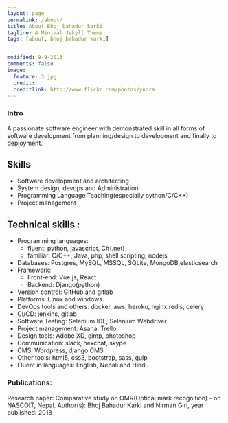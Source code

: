 ```yaml
---
layout: page
permalink: /about/
title: About Bhoj bahadur karki
tagline: A Minimal Jekyll Theme
tags: [about, bhoj bahadur karki]


modified: 9-9-2013
comments: false
image:
  feature: 3.jpg
  credit: 
  creditlink: http://www.flickr.com/photos/yndra
---
```


### Intro
A passionate software engineer with demonstrated skill in all forms of software development from planning/design to development and finally to deployment.



## Skills 
- Software development and architecting   
- System design, devops and Administration
- Programming Language Teaching(especially python/C/C++)  
- Project management    

## Technical skills :
- Programming languages​:
  - fluent: ​python, javascript, C#(.net)
  - familiar: C/C++, ​Java, php, shell scripting, nodejs
- Databases: ​Postgres, MySQL, MSSQL, SQLite, MongoDB,elasticsearch
- Framework:
  - Front-end: ​Vue.js, React
  - Backend: ​Django(python)
-  Version control: ​GitHub and gitlab​   
-  Platforms: ​Linux and windows​
-  DevOps tools and others: docker, aws, heroku, nginx,redis, celery​ 
-  CI/CD: ​jenkins, gitlab​
-  Software Testing: Selenium IDE, Selenium Webdriver
-  Project management: ​Asana, Trello​ 
-  Design tools:​ Adobe XD, gimp, photoshop​
-  Communication:​ slack, hexchat, skype​ 
-  CMS: ​Wordpress, django CMS​
-  Other tools: ​html5, css3, bootstrap, sass, gulp​ 
-  Fluent in languages:​ English, Nepali and Hindi.

### Publications:
Research paper: Comparative study on OMR(Optical mark recognition) - on NASCOIT, Nepal. Author(s): Bhoj Bahadur Karki and Nirman Giri, year published: 2018